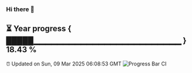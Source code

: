 ### Hi there 👋
⏳ Year progress { █████▁▁▁▁▁▁▁▁▁▁▁▁▁▁▁▁▁▁▁▁▁▁▁▁▁ } 18.43 %
---
⏰ Updated on Sun, 09 Mar 2025 06:08:53 GMT
![Progress Bar CI](https://github.com/Moyi321/Moyi321/workflows/Progress%20Bar%20CI/badge.svg)

